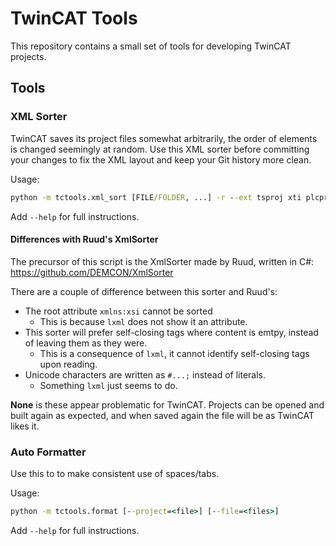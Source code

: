 # TwinCAT Tools

This repository contains a small set of tools for developing TwinCAT projects.

## Tools

### XML Sorter

TwinCAT saves its project files somewhat arbitrarily, the order of elements is changed seemingly at random.
Use this XML sorter before committing your changes to fix the XML layout and keep your Git history more clean.

Usage:

```cmd
python -m tctools.xml_sort [FILE/FOLDER, ...] -r --ext tsproj xti plcproj --skip-nodes Device DeploymentEvents TcSmItem DataType
```

Add `--help` for full instructions.

#### Differences with Ruud's XmlSorter

The precursor of this script is the XmlSorter made by Ruud, written in C#:
https://github.com/DEMCON/XmlSorter

There are a couple of difference between this sorter and Ruud's:

* The root attribute `xmlns:xsi` cannot be sorted
  * This is because `lxml` does not show it an attribute.
* This sorter will prefer self-closing tags where content is emtpy, instead of leaving them as they were.
  * This is a consequence of `lxml`, it cannot identify self-closing tags upon reading.
* Unicode characters are written as `#...;` instead of literals.
  * Something `lxml` just seems to do.

**None** is these appear problematic for TwinCAT.
Projects can be opened and built again as expected, and when saved again the file will be as TwinCAT likes it.

### Auto Formatter

Use this to to make consistent use of spaces/tabs.

Usage:

```cmd
python -m tctools.format [--project=<file>] [--file=<files>]
```

Add `--help` for full instructions.

